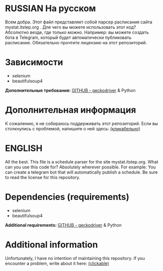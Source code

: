 # RUSSIAN На русском
Всем добра. Этот файл представляет собой парсер расписания сайта mystat.itstep.org .
Для чего вы можете использовать этот код? Абсолютно везде, где только можно. Например: вы можете создать бота в Telegram, который будет автоматически публиковать расписание.
Обязательно прочтите лицензию на этот репозиторий.

# Зависимости
- selenium
- beautifulsoup4

**Дополнительные требования:**
[GITHUB - geckodriver](https://github.com/mozilla/geckodriver/releases)  & Python

# Дополнительная информация
К сожалению, я не собираюсь поддерживать этот репозиторий.
Если вы столкнулись с проблемой, напишите о ней здесь: [(кликабельно)](https://github.com/azimov999/Mystat-ITStep-Parser/issues)

# ENGLISH
All the best. This file is a schedule parser for the site mystat.itstep.org.
What can you use this code for? Absolutely wherever possible. For example: You can create a telegram bot that will automatically publish a schedule.
Be sure to read the license for this repository.

# Dependencies (requirements)
- selenium
- beautifulsoup4

**Additional requirements:**
[GITHUB - geckodriver](https://github.com/mozilla/geckodriver/releases)  & Python

# Additional information
Unfortunately, I have no intention of maintaining this repository.
If you encounter a problem, write about it here: [(clickable)](https://github.com/azimov999/Mystat-ITStep-Parser/issues)
